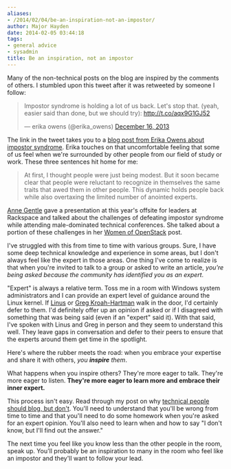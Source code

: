 ```yaml
---
aliases:
- /2014/02/04/be-an-inspiration-not-an-impostor/
author: Major Hayden
date: 2014-02-05 03:44:18
tags:
- general advice
- sysadmin
title: Be an inspiration, not an impostor
---
```


Many of the non-technical posts on the blog are inspired by the comments of others. I stumbled upon this tweet after it was retweeted by someone I follow:

<blockquote class="twitter-tweet tw-align-center" width="500">
  <p>
    Impostor syndrome is holding a lot of us back. Let's stop that. (yeah, easier said than done, but we should try): <a href="http://t.co/aqx9G1GJ52">http://t.co/aqx9G1GJ52</a>
  </p>

  <p>
    &mdash; erika owens (@erika_owens) <a href="https://twitter.com/erika_owens/statuses/412686593477337088">December 16, 2013</a>
  </p>
</blockquote>



The link in the tweet takes you to a [blog post from Erika Owens about impostor syndrome][1]. Erika touches on that uncomfortable feeling that some of us feel when we're surrounded by other people from our field of study or work. These three sentences hit home for me:

> At first, I thought people were just being modest. But it soon became clear that people were reluctant to recognize in themselves the same traits that awed them in other people. This dynamic holds people back while also overtaxing the limited number of anointed experts.

[Anne Gentle][2] gave a presentation at this year's offsite for leaders at Rackspace and talked about the challenges of defeating impostor syndrome while attending male-dominated technical conferences. She talked about a portion of these challenges in her [Women of OpenStack][3] post.

I've struggled with this from time to time with various groups. Sure, I have some deep technical knowledge and experience in some areas, but I don't always feel like the expert in those areas. One thing I've come to realize is that when you're invited to talk to a group or asked to write an article, _you're being asked because the community has identified you as an expert_.

"Expert" is always a relative term. Toss me in a room with Windows system administrators and I can provide an expert level of guidance around the Linux kernel. If [Linus][4] or [Greg Kroah-Hartman][5] walk in the door, I'd certainly defer to them. I'd definitely offer up an opinion if asked or if I disagreed with something that was being said (even if an "expert" said it). With that said, I've spoken with Linus and Greg in person and they seem to understand this well. They leave gaps in conversation and defer to their peers to ensure that the experts around them get time in the spotlight.

Here's where the rubber meets the road: when you embrace your expertise and share it with others, _you **inspire** them_.

What happens when you inspire others? They're more eager to talk. They're more eager to listen. **They're more eager to learn more and embrace their inner expert.**

This process isn't easy. Read through my post on why [technical people should blog, but don't][6]. You'll need to understand that you'll be wrong from time to time and that you'll need to do some homework when you're asked for an expert opinion. You'll also need to learn when and how to say "I don't know, but I'll find out the answer."

The next time you feel like you know less than the other people in the room, speak up. You'll probably be an inspiration to many in the room who feel like an impostor and they'll want to follow your lead.

 [1]: http://www.niemanlab.org/2013/12/the-year-to-eradicate-imposter-syndrome/
 [2]: https://twitter.com/annegentle
 [3]: http://opensource.com/business/14/2/women-of-openstack-conference-group
 [4]: https://en.wikipedia.org/wiki/Linus_torvalds
 [5]: https://en.wikipedia.org/wiki/Greg_Kroah-Hartman
 [6]: /2012/03/30/why-technical-people-should-blog-but-dont/